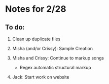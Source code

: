 # Notes for 2/28

## To do:

1. Clean up duplicate files

2. Misha (and/or Crissy): Sample Creation

3. Misha and Crissy: Continue to markup songs

   - Regex automatic structural markup

4. Jack: Start work on website
